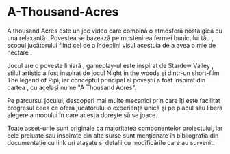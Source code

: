 # A-Thousand-Acres
A thousand Acres este un joc video care combină o atmosferă nostalgică cu una relaxantă . Povestea se bazează pe moștenirea fermei bunicului tău , scopul jucătorului fiind cel de a îndeplini visul acestuia de a avea o mie de hectare .  

Jocul are o poveste liniară , gameplay-ul este inspirat de Stardew Valley , stilul artistic a fost inspirat de jocul Night in the woods și dintr-un short-film The legend of Pipi, iar conceptul principal al poveștii a fost inspirat din cartea , cu același nume "A Thousand Acres". 
 
Pe parcursul jocului, descoperi mai multe mecanici prin care îți este facilitat progresul ceea ce oferă jucătorului o experiență unică și pe placul său libera alegere a modului în care acesta dorește să se joace.

Toate asset-urile sunt originale ca majoritatea componentelor proiectului, iar cele preluate sau inspirate din alte surse sunt menționate în bibliografia din documentație cu link uri atașate si detalii cu modificările care au survenit. 
